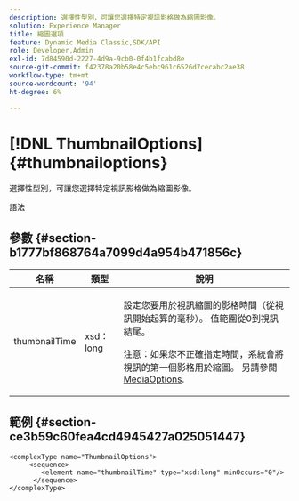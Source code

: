 ```yaml
---
description: 選擇性型別，可讓您選擇特定視訊影格做為縮圖影像。
solution: Experience Manager
title: 縮圖選項
feature: Dynamic Media Classic,SDK/API
role: Developer,Admin
exl-id: 7d84590d-2227-4d9a-9cb0-0f4b1fcabd8e
source-git-commit: f42378a20b58e4c5ebc961c6526d7cecabc2ae38
workflow-type: tm+mt
source-wordcount: '94'
ht-degree: 6%

---
```


# [!DNL ThumbnailOptions]{#thumbnailoptions}

選擇性型別，可讓您選擇特定視訊影格做為縮圖影像。

語法

## 參數 {#section-b1777bf868764a7099d4a954b471856c}

<table id="table_C71FD0C995D94CE18994CDA2DC3460DF"> 
 <thead> 
  <tr> 
   <th colname="col1" class="entry"> 名稱 </th> 
   <th colname="col2" class="entry"> 類型 </th> 
   <th colname="col3" class="entry"> 說明 </th> 
  </tr> 
 </thead>
 <tbody> 
  <tr> 
   <td colname="col1"> <span class="codeph"> <span class="varname"> thumbnailTime</span> </span> </td> 
   <td colname="col2"> <span class="codeph"> xsd：long</span> </td> 
   <td colname="col3"> <p>設定您要用於視訊縮圖的影格時間（從視訊開始起算的毫秒）。 值範圍從0到視訊結尾。 <p>注意：如果您不正確指定時間，系統會將視訊的第一個影格用於縮圖。 另請參閱 <a href="../../types/c-data-types/r-media-options.md#reference-18618fc6803a4b6e994bbb48eba93b5b" format="dita" scope="local"> MediaOptions</a>. </p></p> </td> 
  </tr> 
 </tbody> 
</table>

## 範例 {#section-ce3b59c60fea4cd4945427a025051447}

```
<complexType name="ThumbnailOptions">
     <sequence>
        <element name="thumbnailTime" type="xsd:long" minOccurs="0"/>
      </sequence>
</complexType>
```
